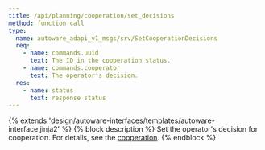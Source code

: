 ```yaml
---
title: /api/planning/cooperation/set_decisions
method: function call
type:
  name: autoware_adapi_v1_msgs/srv/SetCooperationDecisions
  req:
    - name: commands.uuid
      text: The ID in the cooperation status.
    - name: commands.cooperator
      text: The operator's decision.
  res:
    - name: status
      text: response status
---
```


{% extends 'design/autoware-interfaces/templates/autoware-interface.jinja2' %}
{% block description %}
Set the operator's decision for cooperation. For details, see the [cooperation](../cooperation.md).
{% endblock %}
